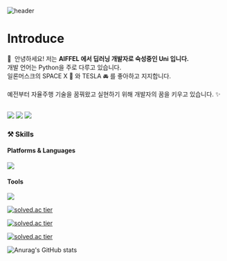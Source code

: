 <!-- 자기소개 하는 문단 -->
![header](https://capsule-render.vercel.app/api?type=egg&color=auto&height=300&section=header&text=Uni1023&fontSize=90)


# Introduce
<p>
  👋&nbsp; 안녕하세요! 저는 <b>AIFFEL 에서 딥러닝 개발자로 숙성중인 Uni 입니다. </b><br/>
  개발 언어는 Python을 주로 다루고 있습니다.<br/>
  일론머스크의 SPACE X 🚀 와 TESLA 🚘 를 좋아하고 지지합니다.
 <br/><br/>
  예전부터 자율주행 기술을 꿈꿔왔고 실현하기 위해 개발자의 꿈을 키우고 있습니다. ✨ <br/><br/>
</p>

<!-- 블로그, 이메일, 인스타그램 등 SNS 넣는 문단 -->
<p>
  <a href="https://velog.io/@uni1023" target="_blank"><img src="https://img.shields.io/badge/Blog-DD0B78?style=flat-square&logo=GitHub%20Sponsors&logoColor=white"/></a>
  <a href="mailto:yoonsy1023@gmail.com" target="_blank"><img src="https://img.shields.io/badge/yoonsy1023@gmail.com-EA4335?style=flat-square&logo=Gmail&logoColor=white"/></a>
  <a href="https://www.instagram.com/unigram_1023/?hl=ko" target="_blank"><img src="https://img.shields.io/badge/unigram_1023-E4405F?style=flat-square&logo=Instagram&logoColor=white"/></a>
</p>

<!-- 테크닉 능력, 플랫폼, 사용 언어 나열하는 문단. -->
### ⚒ Skills
#### Platforms & Languages
<p>
  <img src="https://img.shields.io/badge/Python-3178C6?style=flat-square&logo=TypeScript&logoColor=white"/>
</p>

#### Tools
<p>
  <img src="https://img.shields.io/badge/Git-F05032?style=flat-square&logo=Git&logoColor=white"/>
</p>

<!-- 백준 알고리즘 계급도.ver1 -->
[![solved.ac tier](http://mazassumnida.wtf/api/generate_badge?boj={uni1023})](https://solved.ac/{uni1023})<br/>
<!-- 백준 알고리즘 계급도.ver2 -->
[![solved.ac tier](http://mazassumnida.wtf/api/v2/generate_badge?boj={uni1023})](https://solved.ac/{uni1023})<br/>
<!-- 백준 알고리즘 계급도.mini -->
[![solved.ac tier](http://mazassumnida.wtf/api/mini/generate_badge?boj={uni1023})](https://solved.ac/{uni1023})<br/>

<!-- stat 표시 -->
![Anurag's GitHub stats](https://github-readme-stats.vercel.app/api?username=uni1023&show_icons=true&theme=radical)


